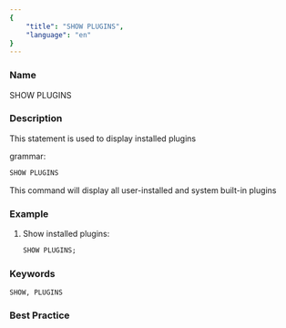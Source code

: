 ```yaml
---
{
    "title": "SHOW PLUGINS",
    "language": "en"
}
---
```


<!--
Licensed to the Apache Software Foundation (ASF) under one
or more contributor license agreements.  See the NOTICE file
distributed with this work for additional information
regarding copyright ownership.  The ASF licenses this file
to you under the Apache License, Version 2.0 (the
"License"); you may not use this file except in compliance
with the License.  You may obtain a copy of the License at

  http://www.apache.org/licenses/LICENSE-2.0

Unless required by applicable law or agreed to in writing,
software distributed under the License is distributed on an
"AS IS" BASIS, WITHOUT WARRANTIES OR CONDITIONS OF ANY
KIND, either express or implied.  See the License for the
specific language governing permissions and limitations
under the License.
-->



### Name

SHOW PLUGINS

### Description

This statement is used to display installed plugins

grammar:

```SQL
SHOW PLUGINS
```

This command will display all user-installed and system built-in plugins

### Example

1. Show installed plugins:

    ```SQL
    SHOW PLUGINS;
    ```

### Keywords

    SHOW, PLUGINS

### Best Practice

